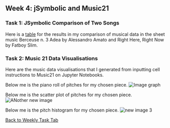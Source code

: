 ## Week 4: jSymbolic and Music21 
### Task 1: JSymbolic Comparison of Two Songs
Here is a [table](week4table.md) for the results in my comparison of musical data in the sheet music Berceuse n. 3 Adea by Alessandro Amato and Right Here, Right Now by Fatboy Slim. 


### Task 2: Music 21 Data Visualisations
Here are the music data visualisations that I generated from inputting cell instructions to Music21 on Jupyter Notebooks.

Below me is the piano roll of pitches for my chosen piece.
![Image graph](https://github.com/user-attachments/assets/d6d9279a-f022-4798-a2a0-6f29175330db)

Below me is the scatter plot of pitches for my chosen piece.
![ANother new image](https://github.com/user-attachments/assets/45d023d0-5ab3-43f8-a3d4-d0ccca63d700)

Below me is the pitch histogram for my chosen piece.
![new image 3](https://github.com/user-attachments/assets/53fe59a6-7aa5-46a7-8f96-291d572e0a1e)

[Back to Weekly Task Tab](README.md)




  




